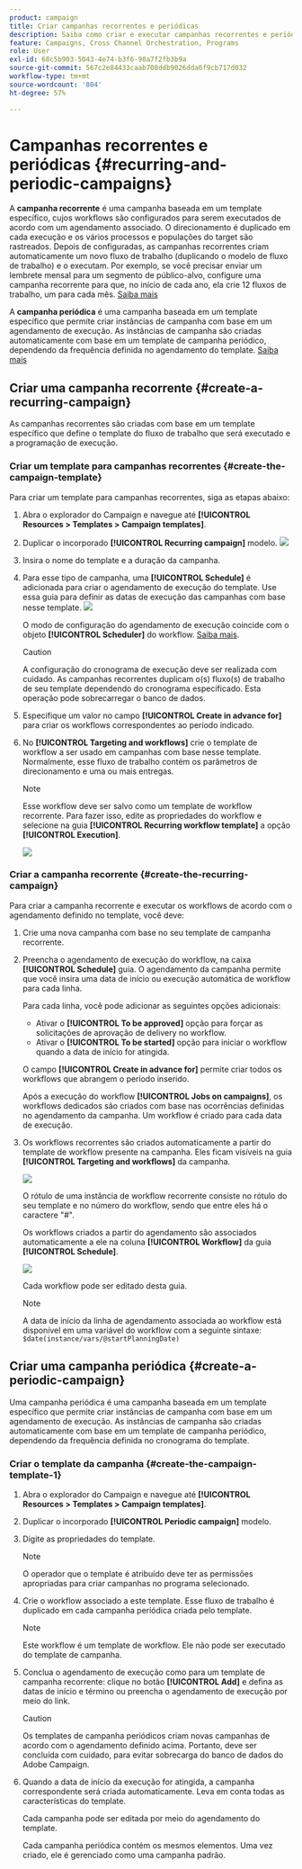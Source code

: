 ```yaml
---
product: campaign
title: Criar campanhas recorrentes e periódicas
description: Saiba como criar e executar campanhas recorrentes e periódicas
feature: Campaigns, Cross Channel Orchestration, Programs
role: User
exl-id: 68c5b903-5043-4e74-b3f6-90a7f2fb3b9a
source-git-commit: 567c2e84433caab708ddb9026dda6f9cb717d032
workflow-type: tm+mt
source-wordcount: '804'
ht-degree: 57%

---
```


# Campanhas recorrentes e periódicas {#recurring-and-periodic-campaigns}

A **campanha recorrente** é uma campanha baseada em um template específico, cujos workflows são configurados para serem executados de acordo com um agendamento associado. O direcionamento é duplicado em cada execução e os vários processos e populações do target são rastreados.  Depois de configuradas, as campanhas recorrentes criam automaticamente um novo fluxo de trabalho (duplicando o modelo de fluxo de trabalho) e o executam. Por exemplo, se você precisar enviar um lembrete mensal para um segmento de público-alvo, configure uma campanha recorrente para que, no início de cada ano, ela crie 12 fluxos de trabalho, um para cada mês. [Saiba mais](#create-a-recurring-campaign)

A **campanha periódica** é uma campanha baseada em um template específico que permite criar instâncias de campanha com base em um agendamento de execução. As instâncias de campanha são criadas automaticamente com base em um template de campanha periódico, dependendo da frequência definida no agendamento do template. [Saiba mais](#create-a-periodic-campaign)

## Criar uma campanha recorrente {#create-a-recurring-campaign}

As campanhas recorrentes são criadas com base em um template específico que define o template do fluxo de trabalho que será executado e a programação de execução.

### Criar um template para campanhas recorrentes {#create-the-campaign-template}

Para criar um template para campanhas recorrentes, siga as etapas abaixo:

1. Abra o explorador do Campaign e navegue até **[!UICONTROL Resources > Templates > Campaign templates]**.
1. Duplicar o incorporado **[!UICONTROL Recurring campaign]** modelo.
   ![](assets/recurring-campaign-duplicate.png)
1. Insira o nome do template e a duração da campanha.
1. Para esse tipo de campanha, uma **[!UICONTROL Schedule]** é adicionada para criar o agendamento de execução do template. Use essa guia para definir as datas de execução das campanhas com base nesse template.
   ![](assets/recurring-campaign-schedule.png)

   O modo de configuração do agendamento de execução coincide com o objeto **[!UICONTROL Scheduler]** do workflow. [Saiba mais](../workflow/scheduler.md).

   >[!CAUTION]
   >
   >A configuração do cronograma de execução deve ser realizada com cuidado. As campanhas recorrentes duplicam o(s) fluxo(s) de trabalho de seu template dependendo do cronograma especificado. Esta operação pode sobrecarregar o banco de dados.

1. Especifique um valor no campo **[!UICONTROL Create in advance for]** para criar os workflows correspondentes ao período indicado.
1. No **[!UICONTROL Targeting and workflows]** crie o template de workflow a ser usado em campanhas com base nesse template. Normalmente, esse fluxo de trabalho contém os parâmetros de direcionamento e uma ou mais entregas.

   >[!NOTE]
   >
   >Esse workflow deve ser salvo como um template de workflow recorrente. Para fazer isso, edite as propriedades do workflow e selecione na guia **[!UICONTROL Recurring workflow template]** a opção **[!UICONTROL Execution]**.

   ![](assets/recurring-campaign-wf-properties.png)

### Criar a campanha recorrente {#create-the-recurring-campaign}

Para criar a campanha recorrente e executar os workflows de acordo com o agendamento definido no template, você deve:

1. Crie uma nova campanha com base no seu template de campanha recorrente.
1. Preencha o agendamento de execução do workflow, na caixa **[!UICONTROL Schedule]** guia. O agendamento da campanha permite que você insira uma data de início ou execução automática de workflow para cada linha.

   Para cada linha, você pode adicionar as seguintes opções adicionais:

   * Ativar o **[!UICONTROL To be approved]** opção para forçar as solicitações de aprovação de delivery no workflow.
   * Ativar o **[!UICONTROL To be started]** opção para iniciar o workflow quando a data de início for atingida.

   O campo **[!UICONTROL Create in advance for]** permite criar todos os workflows que abrangem o período inserido.

   Após a execução do workflow **[!UICONTROL Jobs on campaigns]**, os workflows dedicados são criados com base nas ocorrências definidas no agendamento da campanha. Um workflow é criado para cada data de execução.

1. Os workflows recorrentes são criados automaticamente a partir do template de workflow presente na campanha. Eles ficam visíveis na guia **[!UICONTROL Targeting and workflows]** da campanha.

   ![](assets/recurring-wf-created.png)

   O rótulo de uma instância de workflow recorrente consiste no rótulo do seu template e no número do workflow, sendo que entre eles há o caractere &quot;#&quot;.

   Os workflows criados a partir do agendamento são associados automaticamente a ele na coluna **[!UICONTROL Workflow]** da guia **[!UICONTROL Schedule]**.

   ![](assets/recurring-wf-schedule-executed.png)

   Cada workflow pode ser editado desta guia.

   >[!NOTE]
   >
   >A data de início da linha de agendamento associada ao workflow está disponível em uma variável do workflow com a seguinte sintaxe:\
   >`$date(instance/vars/@startPlanningDate)`

## Criar uma campanha periódica {#create-a-periodic-campaign}

Uma campanha periódica é uma campanha baseada em um template específico que permite criar instâncias de campanha com base em um agendamento de execução. As instâncias de campanha são criadas automaticamente com base em um template de campanha periódico, dependendo da frequência definida no cronograma do template.

### Criar o template da campanha {#create-the-campaign-template-1}

1. Abra o explorador do Campaign e navegue até **[!UICONTROL Resources > Templates > Campaign templates]**.
1. Duplicar o incorporado **[!UICONTROL Periodic campaign]** modelo.
1. Digite as propriedades do template.

   >[!NOTE]
   >
   >O operador que o template é atribuído deve ter as permissões apropriadas para criar campanhas no programa selecionado.

1. Crie o workflow associado a este template. Esse fluxo de trabalho é duplicado em cada campanha periódica criada pelo template.

   >[!NOTE]
   >
   >Este workflow é um template de workflow. Ele não pode ser executado do template de campanha.

1. Conclua o agendamento de execução como para um template de campanha recorrente: clique no botão **[!UICONTROL Add]** e defina as datas de início e término ou preencha o agendamento de execução por meio do link.

   >[!CAUTION]
   >
   >Os templates de campanha periódicos criam novas campanhas de acordo com o agendamento definido acima. Portanto, deve ser concluída com cuidado, para evitar sobrecarga do banco de dados do Adobe Campaign.

1. Quando a data de início da execução for atingida, a campanha correspondente será criada automaticamente. Leva em conta todas as características do template.

   Cada campanha pode ser editada por meio do agendamento do template.

   Cada campanha periódica contém os mesmos elementos. Uma vez criado, ele é gerenciado como uma campanha padrão.
